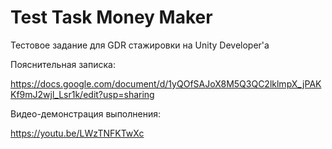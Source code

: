 # Test Task Money Maker
 Тестовое задание для GDR стажировки на Unity Developer'a

Пояснительная записка:

https://docs.google.com/document/d/1yQOfSAJoX8M5Q3QC2lklmpX_jPAKKf9mJ2wjl_Lsr1k/edit?usp=sharing

Видео-демонстрация выполнения:

https://youtu.be/LWzTNFKTwXc

